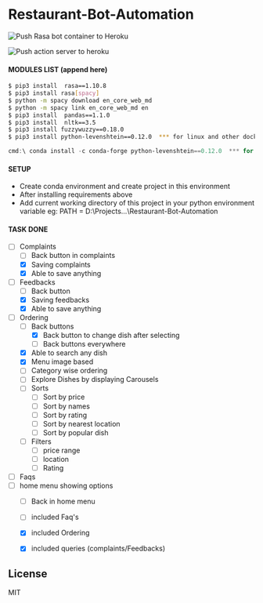 # Restaurant-Bot-Automation

![Push Rasa bot container to Heroku](https://github.com/naaniz/Restaurant-Bot-Automation/workflows/Push%20Rasa%20bot%20container%20to%20Heroku/badge.svg)

![Push action server to heroku](https://github.com/naaniz/Restaurant-Bot-Automation/workflows/Push%20action%20server%20to%20heroku/badge.svg)

#### MODULES LIST (append here)

```sh
$ pip3 install  rasa==1.10.8
$ pip3 install rasa[spacy]
$ python -m spacy download en_core_web_md
$ python -m spacy link en_core_web_md en
$ pip3 install  pandas==1.1.0
$ pip3 install  nltk==3.5
$ pip3 install fuzzywuzzy==0.18.0
$ pip3 install python-levenshtein==0.12.0  *** for linux and other docker, os ***
```
```powershell
cmd:\ conda install -c conda-forge python-levenshtein==0.12.0  *** for windows only ***
```

#### SETUP
- Create conda environment and create project in this environment
- After installing requirements above
- Add current working directory of this project in your python environment variable eg: PATH = D:\Projects\...\Restaurant-Bot-Automation

#### TASK DONE
- [ ] Complaints 
    - [ ] Back button in complaints 
    - [x] Saving complaints 
    - [x] Able to save anything
- [ ] Feedbacks
    - [ ] Back button
    - [x] Saving feedbacks
    - [x] Able to save anything
- [ ] Ordering 
    - [ ] Back buttons
        - [x] Back button to change dish after selecting
        - [ ] Back buttons everywhere
    - [x] Able to search any dish
    - [x] Menu image based 
    - [ ] Category wise ordering
    - [ ] Explore Dishes by displaying Carousels
    - [ ] Sorts
        - [ ] Sort by price
        - [ ] Sort by names
        - [ ] Sort by rating 
        - [ ] Sort by nearest location
        - [ ] Sort by popular dish 
    - [ ] Filters 
        - [ ] price range
        - [ ] location
        - [ ] Rating
- [ ] Faqs
- [ ] home menu showing options
    - [ ] Back in home menu
    - [ ] included Faq's
    - [x] included Ordering
    - [x] included queries (complaints/Feedbacks)
    


License
----

MIT
